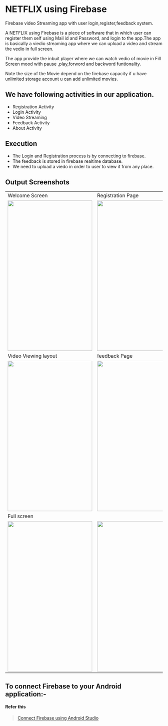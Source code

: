# NETFLIX using Firebase

Firebase video Streaming app with user login,register,feedback system.


A  NETFLIX using Firebase is a piece of software that in which user can register them self using Mail id and Password,
and login to the app.The app is basically a viedio streaming app where we can upload a video and stream the vedio in full screen.

The app provide the inbuit player where we can watch vedio of movie in Fill Screen mood with pause ,play,forword and backword funtionality.

Note the size of the Movie depend on the firebase capacity if u have unlimited storage account u can add unlimited movies.


## We have following activities in our application.

  - Registration Activity
  - Login Activity
  - Video Streaming
  - Feedback Activity
  - About Activity


## Execution

- The Login and Registration process is by connecting to firebase.
- The feedback is stored in firebase realtime database.
- We need to upload a viedo in order to user to view it from any place.

## Output Screenshots

<table>
  <tr>
    <td>Welcome Screen</td>
     <td>Registration Page</td>
     <td>Login Page</td>
  </tr>
  <tr>
    <td><img src="https://github.com/Akshayrrao/Firebase.video.streaming.app/blob/master/img/welcome.jpg?raw=true" width=270 height=480></td>
    <td><img src="https://github.com/Akshayrrao/Firebase.video.streaming.app/blob/master/img/register.jpg?raw=true" width=270 height=480></td>
    <td><img src="https://github.com/Akshayrrao/Firebase.video.streaming.app/blob/master/img/login.jpg?row=true" width=270 height=480></td>
  </tr>
  <tr>
     <td>Video Viewing layout</td>
     <td>feedback Page</td>
     <td> search Option</td>
  </tr>
  <tr>
    <td><img src="https://github.com/Akshayrrao/Firebase.video.streaming.app/blob/master/img/menu.png?raw=true" width=270 height=480></td>
    <td><img src="https://github.com/Akshayrrao/Firebase.video.streaming.app/blob/master/img/feedback.jpg?raw=true" width=270 height=480></td>
    <td><img src="https://github.com/Akshayrrao/Firebase.video.streaming.app/blob/master/img/search.png?raw=true" width=270 height=480></td>
  </tr>
  <tr>
    <td>Full screen</td>
    <td></td>
    <td>Upload video</td>
  </tr>
  <tr>
    <td><img src="https://github.com/Akshayrrao/Firebase.video.streaming.app/blob/master/img/fullscreen%201.png?raw=true" width=270 height=480></td>
    <td><img src="https://github.com/Akshayrrao/Firebase.video.streaming.app/blob/master/img/fullscreen2.png?raw=true" width=270 height=480></td>
    <td><img src="https://github.com/Akshayrrao/Firebase.video.streaming.app/blob/master/img/upload.png?raw=true" width=270 height=480></td>
  </tr>
 </table>
 
 ## To connect Firebase to your Android application:-
#### Refer this
> [Connect Firebase using Android Studio](https://firebase.google.com/docs/android/setup)

